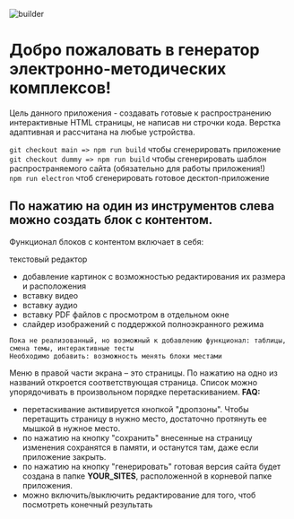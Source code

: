 ![builder](https://user-images.githubusercontent.com/86885133/179560732-6bf53fb5-9f10-49fc-a94b-ab7d63307670.JPG)
<h1>Добро пожаловать в генератор электронно-методических комплексов!</h1>
Цель данного приложения - создавать готовые к распространению интерактивные HTML страницы, не написав ни строчки кода. Верстка адаптивная и рассчитана на любые устройства.

```git checkout main => npm run build``` чтобы сгенерировать приложение<br>
```git checkout dummy => npm run build``` чтобы сгенерировать шаблон распространяемого сайта (обязательно для работы приложения!)<br>
```npm run electron``` чтоб сгенерировать готовое десктоп-приложение<br>

<h2>По нажатию на один из инструментов слева можно создать блок с контентом.</h2>

Функционал блоков с контентом включает в себя:

текстовый редактор
- добавление картинок с возможностью редактирования их размера и расположения
- вставку видео
- вставку аудио
- вставку PDF файлов с просмотром в отдельном окне
- слайдер изображений с поддержкой полноэкранного режима

```Пока не реализованный, но возможный к добавлению функционал: таблицы, смена темы, интерактивные тесты```<br>
```Необходимо добавить: возможность менять блоки местами```

Меню в правой части экрана – это страницы. По нажатию на одно из названий откроется соответствующая страница. Список можно упорядочивать в произвольном порядке перетаскиванием. 
**FAQ:**
- перетаскивание активируется кнопкой "дропзоны". Чтобы перетащить страницу в нужно место, достаточно протянуть ее мышкой в нужное место.<br>
- по нажатию на кнопку "сохранить" внесенные на страницу изменения сохранятся в памяти, и останутся там, даже если приложение закрыть.<br>
- по нажатию на кнопку "генерировать" готовая версия сайта будет создана в папке **YOUR_SITES**, расположенной в корневой папке приложения.<br>
- можно включить/выключить редактирование для того, чтоб посмотреть конечный результать
